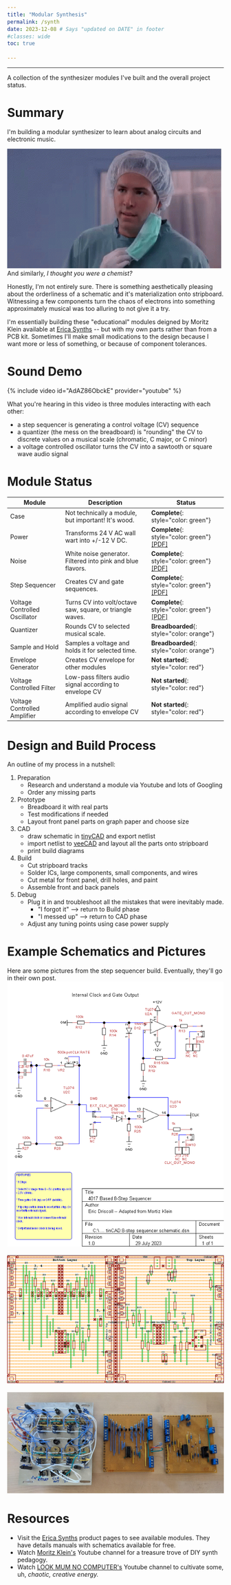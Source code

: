 ```yaml
---
title: "Modular Synthesis"
permalink: /synth 
date: 2023-12-08 # Says "updated on DATE" in footer
#classes: wide
toc: true

---
```

<!-- Page title shows here, left aligned, defined in front matter -->
<hr>

A collection of the synthesizer modules I've built and the overall project status.

# Summary

I'm building a modular synthesizer to learn about analog circuits and electronic music. 

![](/assets/images/synth/ryan-reynolds-but-why.gif)
<br>
And similarly, *I thought you were a chemist?*

Honestly, I'm not entirely sure. There is something aesthetically pleasing about the orderliness of a schematic and it's materialization onto stripboard. Witnessing a few components turn the chaos of electrons into something approximately musical was too alluring to not give it a try.

I'm essentially building these "educational" modules deigned by Moritz Klein available at [Erica Synths](https://www.ericasynths.lv/shop/diy-kits-1/) -- but with my own parts rather than from a PCB kit. Sometimes I'll make small modications to the design because I want more or less of something, or because of component tolerances.

# Sound Demo

{% include video id="AdAZ86ObckE" provider="youtube" %}

What you're hearing in this video is three modules interacting with each other:
- a step sequencer is generating a control voltage (CV) sequence
- a quantizer (the mess on the breadboard) is "rounding" the CV to discrete values on a musical scale (chromatic, C major, or C minor)
- a voltage controlled oscillator turns the CV into a sawtooth or square wave audio signal

# Module Status

| Module     | Description              | Status |
| ---------- | -----------              | -------|
| Case       | Not technically a module, but important! It's wood. | **Complete**{: style="color: green"} 
| Power      | Transforms 24 V AC wall wart into +/-12 V DC.       | **Complete**{: style="color: green"} [[PDF]](/assets/pdf/synth/PSU%20schematic.pdf)
| Noise      | White noise generator. Filtered into pink and blue flavors.    | **Complete**{: style="color: green"} [[PDF]](/assets/pdf/synth/Noise%20schematic.pdf)
| Step Sequencer | Creates CV and gate sequences.                  | **Complete**{: style="color: green"} [[PDF]](/assets/pdf/synth/8-Step%20Sequencer%20Schematic.pdf)
| Voltage Controlled Oscillator                                    | Turns CV into volt/octave saw, square, or triangle waves. | **Complete**{: style="color: green"} [[PDF]](/assets/pdf/synth/VCO%20schematic.pdf)
| Quantizer     | Rounds CV to selected musical scale. | **Breadboarded**{: style="color: orange"}
| Sample and Hold  | Samples a voltage and holds it for selected time. | **Breadboarded**{: style="color: orange"}
| Envelope Generator | Creates CV envelope for other modules       | **Not started**{: style="color: red"}
| Voltage Controlled Filter | Low-pass filters audio signal according to envelope CV | **Not started**{: style="color: red"}
| Voltage Controlled Amplifier | Amplified audio signal according to envelope CV | **Not started**{: style="color: red"}



# Design and Build Process

An outline of my process in a nutshell:

1. Preparation
    - Research and understand a module via Youtube and lots of Googling
    - Order any missing parts
2. Prototype
    - Breadboard it with real parts
    - Test modifications if needed
    - Layout front panel parts on graph paper and choose size
3. CAD 
    - draw schematic in [tinyCAD](https://www.tinycad.net/) and export netlist
    - import netlist to [veeCAD](https://veecad.com/) and layout all the parts onto stripboard
    - print build diagrams
4. Build
    - Cut stripboard tracks
    - Solder ICs, large components, small components, and wires
    - Cut metal for front panel, drill holes, and paint
    - Assemble front and back panels
5. Debug
    - Plug it in and troubleshoot all the mistakes that were inevitably made. 
        - "I forgot it" --> return to Build phase
        - "I messed up" --> return to CAD phase
    - Adjust any tuning points using case power supply


# Example Schematics and Pictures

Here are some pictures from the step sequencer build. Eventually, they'll go in their own post.
![](/assets/images/synth/seq-1.png)
<br><br>
![](/assets/images/synth/seq-2.png)
<br><br>
![](/assets/images/synth/seq-3.jpg)

# Resources

- Visit the [Erica Synths](https://www.ericasynths.lv/shop/diy-kits-1/) product pages to see available modules. They have details manuals with schematics available for free.
- Watch [Moritz Klein's](https://www.youtube.com/@MoritzKlein0) Youtube channel for a treasure trove of DIY synth pedagogy.
- Watch [LOOK MUM NO COMPUTER's](https://www.youtube.com/@LOOKMUMNOCOMPUTER) Youtube channel to cultivate some, uh, *chaotic, creative energy.*